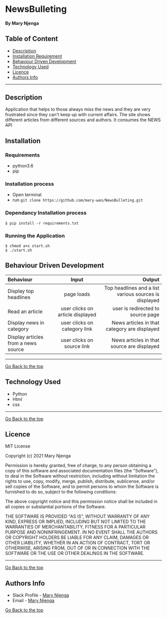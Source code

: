 # NewsBulleting
#### By Mary Njenga
## Table of Content
+ [Description](#description)
+ [Installation Requirement](#Installation)
+ [Behaviour Driven Development](#Behaviour-Driven-Development)
+ [Technology Used](#technology-used)
+ [Licence](#licence)
+ [Authors Info](#authors-info)

****
## Description
Application that helps to those always miss the news and they are very frustrated since they can't keep up with current affairs. The site shows different articles from different sources and authors. It consumes the NEWS API


## Installation
### Requirements
* python3.6
* pip 

### Installation process
* Open terminal
* run `git clone https://github.com/mary-wan/NewsBulleting.git`

### Dependancy Installation process
```
$ pip install -r requirements.txt

```

### Running the Application
```
$ chmod a+x start.sh
$ ./start.sh

```

## Behaviour Driven Development
| Behaviour | Input | Output |
| :---------------- | :---------------: | ------------------: |
| Display top headlines | page loads | Top headlines and a list various sources is displayed|
| Read an article  | user clicks on article displayed | user is redirected to  source page|
| Display news in category | user clicks on category link | News articles in that category are displayed |
| Display articles from a news source | user clicks on source link | News articles in that source are displayed  |

****

[Go Back to the top](#NewsBulleting)
## Technology Used
* Python
* Html
* css

****
[Go Back to the top](#NewsBulleting)
## Licence
MIT License

Copyright (c) 2021 Mary Njenga

Permission is hereby granted, free of charge, to any person obtaining a copy
of this software and associated documentation files (the "Software"), to deal
in the Software without restriction, including without limitation the rights
to use, copy, modify, merge, publish, distribute, sublicense, and/or sell
copies of the Software, and to permit persons to whom the Software is
furnished to do so, subject to the following conditions:

The above copyright notice and this permission notice shall be included in all
copies or substantial portions of the Software.

THE SOFTWARE IS PROVIDED "AS IS", WITHOUT WARRANTY OF ANY KIND, EXPRESS OR
IMPLIED, INCLUDING BUT NOT LIMITED TO THE WARRANTIES OF MERCHANTABILITY,
FITNESS FOR A PARTICULAR PURPOSE AND NONINFRINGEMENT. IN NO EVENT SHALL THE
AUTHORS OR COPYRIGHT HOLDERS BE LIABLE FOR ANY CLAIM, DAMAGES OR OTHER
LIABILITY, WHETHER IN AN ACTION OF CONTRACT, TORT OR OTHERWISE, ARISING FROM,
OUT OF OR IN CONNECTION WITH THE SOFTWARE OR THE USE OR OTHER DEALINGS IN THE
SOFTWARE.


****
[Go Back to the top](#NewsBulleting)
## Authors Info
* Slack Profile - [Mary Njenga](https://app.slack.com/client/T077KKCG6/GLRQR61NW/user_profile/U027VKL1WLT?cdn_fallback=1)
* Email - [Mary Njenga](mary.njenga@student.moringaschool.com)

[Go Back to the top](#NewsBulleting)

